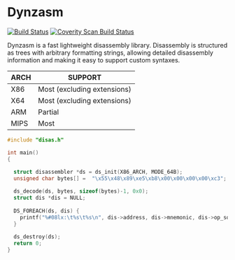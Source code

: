 # Dynzasm
[![Build Status](https://travis-ci.org/Mithreindeir/Dynzasm.svg?branch=master)](https://travis-ci.org/Mithreindeir/Dynzasm)
[![Coverity Scan Build Status](https://scan.coverity.com/projects/15646/badge.svg)](https://scan.coverity.com/projects/mithreindeir-dynzasm)

Dynzasm is a fast lightweight disassembly library. Disassembly is structured as trees with arbitrary formatting strings, allowing detailed disassembly information and making it easy to support custom syntaxes. 

| ARCH | SUPPORT |
|-----|----------|
|X86| Most (excluding extensions) |
|X64| Most (excluding extensions)|
|ARM| Partial|
|MIPS| Most |

```C
#include "disas.h"

int main()
{
	
  struct disassembler *ds = ds_init(X86_ARCH, MODE_64B);
  unsigned char bytes[] =  "\x55\x48\x89\xe5\xb8\x00\x00\x00\x00\xc3";

  ds_decode(ds, bytes, sizeof(bytes)-1, 0x0);
  struct dis *dis = NULL;
  
  DS_FOREACH(ds, dis) {
    printf("%#08lx:\t%s\t%s\n", dis->address, dis->mnemonic, dis->op_squash);
  }
  
  ds_destroy(ds);
  return 0;
}

```
